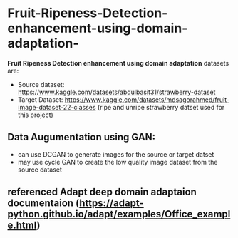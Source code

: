 # Fruit-Ripeness-Detection-enhancement-using-domain-adaptation-
**Fruit Ripeness Detection enhancement using domain adaptation**
datasets are:
- Source dataset: https://www.kaggle.com/datasets/abdulbasit31/strawberry-dataset
- Target Dataset: https://www.kaggle.com/datasets/mdsagorahmed/fruit-image-dataset-22-classes (ripe and unripe strawberry datset used for this project)

## Data Augumentation using GAN:
- can use DCGAN to generate images for the source or target datset
- may use cycle GAN to create the low quality image dataset from the source dataset

## referenced Adapt deep domain adaptaion documentaion (https://adapt-python.github.io/adapt/examples/Office_example.html)
